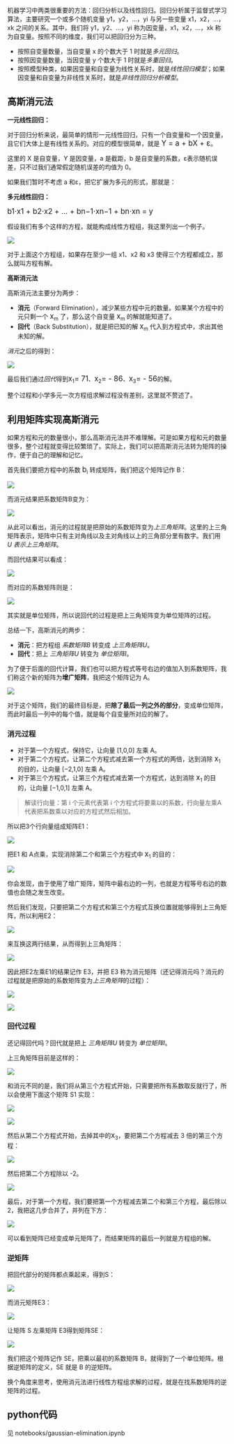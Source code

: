 ​	机器学习中两类很重要的方法：回归分析以及线性回归。回归分析属于监督式学习算法，主要研究一个或多个随机变量 y1，y2，…，yi 与另一些变量 x1，x2，…，xk 之间的关系。其中，我们将 y1，y2、…，yi 称为因变量，x1，x2，…，xk 称为自变量。按照不同的维度，我们可以把回归分为三种。

* 按照自变量数量，当自变量 x 的个数大于 1 时就是*多元回归*。
* 按照因变量数量，当因变量 y 个数大于 1 时就是*多重回归*。
* 按照模型种类，如果因变量和自变量为线性关系时，就是*线性回归模型*；如果因变量和自变量为非线性关系时，就是*非线性回归分析模型*。

## 高斯消元法

**一元线性回归：**

对于回归分析来说，最简单的情形一元线性回归，只有一个自变量和一个因变量，且它们大体上是有线性关系的。对应的模型很简单，就是 <big>Y = a + bX + ε</big>。

这里的 X 是自变量，Y 是因变量，a 是截距，b 是自变量的系数，ε表示随机误差，只不过我们通常假定随机误差的均值为 0。

如果我们暂时不考虑 a 和ε，把它扩展为多元的形式，那就是：

**多元线性回归：**

<big>b1⋅x1 + b2⋅x2 + ... + bn−1⋅xn−1 + bn⋅xn = y</big>

假设我们有多个这样的方程，就能构成线性方程组，我这里列出一个例子。

![](gaussian-elimination/formular-1.jpg)

对于上面这个方程组，如果存在至少一组 x1、x2 和 x3 使得三个方程都成立，那么就叫方程有解。

**高斯消元法**

高斯消元法主要分为两步：

* **消元**（Forward Elimination），减少某些方程中元的数量。如果某个方程中的元只剩一个 <big>x</big><sub>m</sub> 了，那么这个自变量 <big>x</big><sub>m</sub> 的解就能知道了。
* **回代**（Back Substitution），就是把已知的解  <big>x</big><sub>m</sub> 代入到方程式中，求出其他未知的解。

*消元*之后的得到：

![](gaussian-elimination/formular-2.jpg)

最后我们通过*回代*得到<big>x</big><sub>1</sub><big>= 71</big>、<big>x</big><sub>2</sub><big>= - 86</big>、<big>x</big><sub>3</sub><big>= - 56</big>的解。

整个过程和小学多元一次方程组求解过程没有差别，这里就不赘述了。

## 利用矩阵实现高斯消元

如果方程和元的数量很小，那么高斯消元法并不难理解。可是如果方程和元的数量很多，整个过程就变得比较繁琐了。实际上，我们可以把高斯消元法转为矩阵的操作，便于自己的理解和记忆。

首先我们要把方程中的系数 <big>b</big><sub>i</sub> 转成矩阵，我们把这个矩阵记作 B：

![](gaussian-elimination/matrix-b.webp)

而消元结果把系数矩阵B变为：

![](gaussian-elimination/matrix-u.webp)

从此可以看出，消元的过程就是把原始的系数矩阵变为*上三角矩阵*。这里的上三角矩阵表示，矩阵中只有主对角线以及主对角线以上的三角部分里有数字。我们用 *U 表示上三角矩阵*。

而回代结果可以看成：

![](gaussian-elimination/formular-3.jpg)

而对应的系数矩阵则是：

![](gaussian-elimination/matrix-i.webp)

其实就是单位矩阵，所以说回代的过程是把上三角矩阵变为单位矩阵的过程。

总结一下，高斯消元的两步：

* **消元**：把方程组 *系数矩阵B* 转变成 *上三角矩阵U*。
* **回代**：把上 *三角矩阵U* 转变为 *单位矩阵I*。



为了便于后面的回代计算，我们也可以把方程式等号右边的值加入到系数矩阵，我们称这个新的矩阵为**增广矩阵**，我把这个矩阵记为 A。

![](gaussian-elimination/matrix-a.webp)

对于这个矩阵，我们的最终目标是，把**除了最后一列之外的部分**，变成单位矩阵，而此时最后一列中的每个值，就是每个自变量所对应的解了。

### 消元过程

* 对于第一个方程式，保持它，让向量 [1,0,0] 左乘 A。
* 对于第二个方程式，让第二个方程式减去第一个方程式的两倍，达到消除 <big>x</big><sub>1</sub> 的目的，让向量 [−2,1,0] 左乘 A。
* 对于第三个方程式，让第三个方程式减去第一个方程式，达到消除 <big>x</big><sub>1</sub> 的目的，让向量 [−1,0,1] 左乘 A。

> 解读行向量：第 i 个元素代表第 i 个方程式将要乘以的系数，行向量左乘A代表把系数乘以对应的方程式然后相加。

所以把3个行向量组成矩阵E1：

![](gaussian-elimination/matrix-e1.webp)

把E1 和 A点乘，实现消除第二个和第三个方程式中 <big>x</big><sub>1</sub> 的目的：

![](gaussian-elimination/matrix-e1a.webp)

你会发现，由于使用了增广矩阵，矩阵中最右边的一列，也就是方程等号右边的数值也会随之发生改变。

然后我们发现，只要把第二个方程式和第三个方程式互换位置就能够得到上三角矩阵，所以利用E2：

![](gaussian-elimination/matrix-e2.webp)

来互换这两行结果，从而得到上三角矩阵：

![](gaussian-elimination/matrix-e2f.webp)

因此把E2左乘E1的结果记作 E3，并把 E3 称为消元矩阵（还记得消元吗？消元的过程就是把原始的系数矩阵变为*上三角矩阵*的过程）：

![](gaussian-elimination/matrix-e3f.webp)

![](gaussian-elimination/matrix-e3.webp)

### 回代过程

还记得回代吗？回代就是把上 *三角矩阵U* 转变为 *单位矩阵I*。

上三角矩阵目前是这样的：

![](gaussian-elimination/matrix-u.webp)

和消元不同的是，我们将从第三个方程式开始，只需要把所有系数取反就行了，所以会使用下面这个矩阵 S1 实现：

![](gaussian-elimination/matrix-s1.webp)

![](gaussian-elimination/matrix-s1f.webp)

然后从第二个方程式开始，去掉其中的<big>x</big><sub>3</sub>，要把第二个方程减去 3 倍的第三个方程：

![](gaussian-elimination/matrix-s2f1.webp)

然后把第二个方程除以 -2。

![](gaussian-elimination/matrix-s2f2.webp)

最后，对于第一个方程，我们要把第一个方程减去第二个和第三个方程，最后除以 2，我把这几步合并了，并列在下方：

![](gaussian-elimination/matrix-s3f.webp)

可以看到矩阵已经变成单元矩阵了，而结果矩阵的最后一列就是方程组的解。

### 逆矩阵

把回代部分的矩阵都点乘起来，得到S：

![](gaussian-elimination/matrix-s.webp)

而消元矩阵E3：

![](gaussian-elimination/matrix-e3.webp)

让矩阵 S 左乘矩阵 E3得到矩阵SE：

![](gaussian-elimination/matrix-se.webp)

我们把这个矩阵记作 SE，把乘以最初的系数矩阵 B，就得到了一个单位矩阵。根据逆矩阵的定义，SE 就是 B 的逆矩阵。

换个角度来思考，使用消元法进行线性方程组求解的过程，就是在找系数矩阵的逆矩阵的过程。

## python代码

见 notebooks/gaussian-elimination.ipynb

